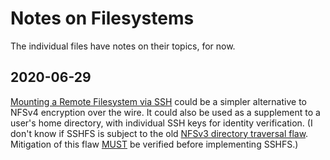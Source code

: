 # Notes on Filesystems
<!-- ----1----5----2----5----3----5----4----5----5----6----5----7----5- -->
The individual files have notes on their topics, for now.

## 2020-06-29

[Mounting a Remote Filesystem via SSH][sshfs] could be a simpler
alternative to NFSv4 encryption over the wire. It could also be used as a
supplement to a user's home directory, with individual SSH keys for
identity verification. (I don't know if SSHFS is subject to the old [NFSv3
directory traversal flaw][cve19990166]. Mitigation of this flaw [MUST][]
be verified before implementing SSHFS.)

[sshfs]: https://www.digitalocean.com/community/tutorials/how-to-use-sshfs-to-mount-remote-file-systems-over-ssh
[cve19990166]: https://cve.mitre.org/cgi-bin/cvename.cgi?name=CVE-1999-0166
[MUST]: https://tools.ietf.org/html/rfc2119
